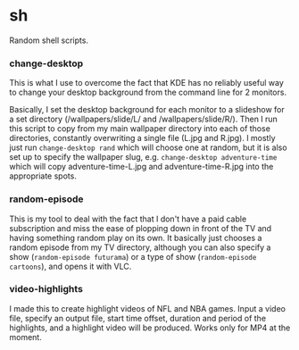 sh
==

Random shell scripts.

### change-desktop

This is what I use to overcome the fact that KDE has no reliably useful way to change your desktop background from the command line for 2 monitors.

Basically, I set the desktop background for each monitor to a slideshow for a set directory (/wallpapers/slide/L/ and /wallpapers/slide/R/). Then I run this script to copy from my main wallpaper directory into each of those directories, constantly overwriting a single file (L.jpg and R.jpg). I mostly just run `change-desktop rand` which will choose one at random, but it is also set up to specify the wallpaper slug, e.g. `change-desktop adventure-time` which will copy adventure-time-L.jpg and adventure-time-R.jpg into the appropriate spots.

### random-episode

This is my tool to deal with the fact that I don't have a paid cable subscription and miss the ease of plopping down in front of the TV and having something random play on its own. It basically just chooses a random episode from my TV directory, although you can also specify a show (`random-episode futurama`) or a type of show (`random-episode cartoons`), and opens it with VLC.

### video-highlights

I made this to create highlight videos of NFL and NBA games. Input a video file, specify an output file, start time offset, duration and period of the highlights, and a highlight video will be produced. Works only for MP4 at the moment.
